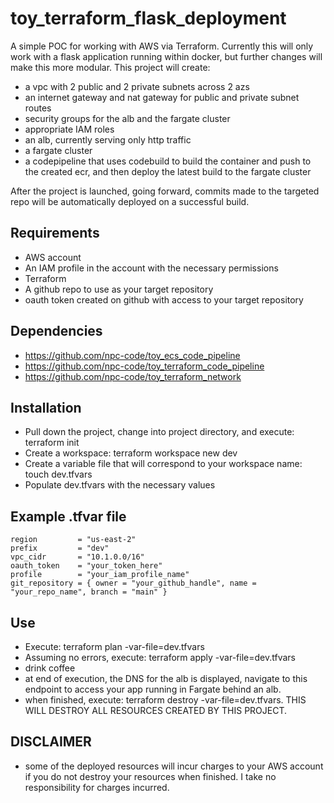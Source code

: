 # toy_terraform_flask_deployment

A simple POC for working with AWS via Terraform.  Currently this will only work with a flask application running within docker, but further changes will make this more modular. This project will create:
- a vpc with 2 public and 2 private subnets across 2 azs
- an internet gateway and nat gateway for public and private subnet routes
- security groups for the alb and the fargate cluster
- appropriate IAM roles
- an alb, currently serving only http traffic
- a fargate cluster
- a codepipeline that uses codebuild to build the container and push to the created ecr, and then deploy the latest build to the fargate cluster

After the project is launched, going forward, commits made to the targeted repo will be automatically deployed on a successful build.

## Requirements
- AWS account 
- An IAM profile in the account with the necessary permissions
- Terraform
- A github repo to use as your target repository
- oauth token created on github with access to your target repository

## Dependencies
- https://github.com/npc-code/toy_ecs_code_pipeline
- https://github.com/npc-code/toy_terraform_code_pipeline
- https://github.com/npc-code/toy_terraform_network

## Installation
- Pull down the project, change into project directory, and execute: terraform init
- Create a workspace: terraform workspace new dev
- Create a variable file that will correspond to your workspace name: touch dev.tfvars
- Populate dev.tfvars with the necessary values

## Example .tfvar file
```hcl
region         = "us-east-2"
prefix         = "dev"
vpc_cidr       = "10.1.0.0/16"
oauth_token    = "your_token_here"
profile        = "your_iam_profile_name"
git_repository = { owner = "your_github_handle", name = "your_repo_name", branch = "main" }
```


## Use
- Execute: terraform plan -var-file=dev.tfvars
- Assuming no errors, execute: terraform apply -var-file=dev.tfvars
- drink coffee
- at end of execution, the DNS for the alb is displayed, navigate to this endpoint to access your app running in Fargate behind an alb.
- when finished, execute: terraform destroy -var-file=dev.tfvars.  THIS WILL DESTROY ALL RESOURCES CREATED BY THIS PROJECT.  

## DISCLAIMER
- some of the deployed resources will incur charges to your AWS account if you do not destroy your resources when finished.  I take no responsibility for charges incurred.
